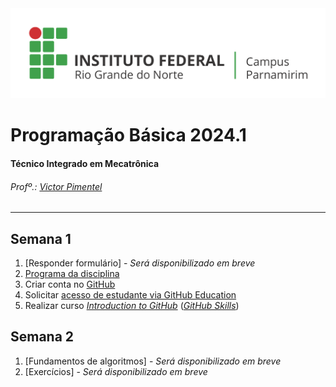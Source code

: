 
<div>
  <img src="images/Horizontal_Cortado_Novo.png">
</div>


# Programação Básica 2024.1

#### Técnico Integrado em Mecatrônica
###### Profº.: [Victor Pimentel](https://github.com/v-cap)
<!-- ###### Classrooms: 
 - [MECA_1M](https://classroom.google.com/c/Njg0ODQxNzQzOTQw?cjc=5bdy3lg)
 - [MECA_1V](https://classroom.google.com/c/Njk3NzE2NzA3NTk2?cjc=brrwrfv)
 -->
---
## Semana 1
1. [Responder formulário] - _Será disponibilizado em breve_
2. [Programa da disciplina](content/EmentaProgramacaoBasica.pdf)
3. Criar conta no [GitHub](https://github.com/)
4. Solicitar [acesso de estudante via GitHub Education](https://github.com/education/students)
5. Realizar curso [_Introduction to GitHub_](https://skills.github.com/) ([_GitHub Skills_](https://skills.github.com/))

## Semana 2
1. [Fundamentos de algoritmos] - _Será disponibilizado em breve_
2. [Exercícios] - _Será disponibilizado em breve_
